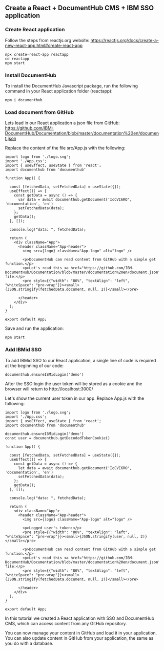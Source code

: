 ## Create a React + DocumentHub CMS + IBM SSO application


### Create React application

Follow the steps from reactjs.org website: https://reactjs.org/docs/create-a-new-react-app.html#create-react-app

```
npx create-react-app reactapp
cd reactapp
npm start
```


### Install DocumentHub

To install the DocumentHub Javascript package, run the following command in your React application folder (reactapp):

```
npm i documenthub
```


### Load document from GitHub

Lets load in our React application a json file from GitHub: https://github.com/IBM-DocumentHub/Documentation/blob/master/documentation%20en/document.json

Replace the content of the file src/App.js with the following:

```
import logo from './logo.svg';
import './App.css';
import { useEffect, useState } from 'react';
import documenthub from 'documenthub'

function App() {

  const [fetchedData, setFetchedData] = useState({});
  useEffect(() => {
    const getData = async () => {
      var data = await documenthub.getDocument('IcCVI6RO', 'documentation', 'en')
      setFetchedData(data);
    };
    getData();
  }, []);

  console.log("data: ", fetchedData);

  return (
    <div className="App">
      <header className="App-header">
        <img src={logo} className="App-logo" alt="logo" />
								
        <p>DocumentHub can read content from GitHub with a simple get function.</p>
        <p>Let's read this <a href="https://github.com/IBM-DocumentHub/Documentation/blob/master/documentation%20en/document.json">document.json</a> file:</p>
        <pre style={{"width": "80%", "textAlign": "left", "whiteSpace": "pre-wrap"}}><small>{JSON.stringify(fetchedData.document, null, 2)}</small></pre>
				
      </header>
    </div>
  );
}

export default App;

```

Save and run the application:

```
npm start
```


### Add IBMid SSO

To add IBMid SSO to our React application, a single line of code is required at the beginning of our code:

```
documenthub.ensureIBMidLogin('demo')
```

After the SSO login the user token will be stored as a cookie and the browser will return to http://localhost:3000/

Let's show the current user token in our app. Replace App.js with the following:

```
import logo from './logo.svg';
import './App.css';
import { useEffect, useState } from 'react';
import documenthub from 'documenthub'

documenthub.ensureIBMidLogin('demo')
const user = documenthub.getDecodedTokenCookie()

function App() {

  const [fetchedData, setFetchedData] = useState({});
  useEffect(() => {
    const getData = async () => {
      let data = await documenthub.getDocument('IcCVI6RO', 'documentation', 'en')
      setFetchedData(data);
    };
    getData();
  }, []);

  console.log("data: ", fetchedData);

  return (
    <div className="App">
      <header className="App-header">
        <img src={logo} className="App-logo" alt="logo" />

        <p>Logged user's token:</p>
        <pre style={{"width": "80%", "textAlign": "left", "whiteSpace": "pre-wrap"}}><small>{JSON.stringify(user, null, 2)}</small></pre>

        <p>DocumentHub can read content from GitHub with a simple get function.</p>
        <p>Let's read this <a href="https://github.com/IBM-DocumentHub/Documentation/blob/master/documentation%20en/document.json">document.json</a> file:</p>
        <pre style={{"width": "80%", "textAlign": "left", "whiteSpace": "pre-wrap"}}><small>{JSON.stringify(fetchedData.document, null, 2)}</small></pre>

      </header>
    </div>
  );
}

export default App;
```

In this tutorial we created a React application with SSO and DocumentHub CMS, which can access content from any GitHub repository.

You can now manage your content in GitHub and load it in your application. You can also update content in GitHub from your application, the same as you do with a database.
